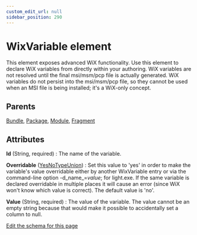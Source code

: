 ```yaml
---
custom_edit_url: null
sidebar_position: 290
---
```

# WixVariable element
This element exposes advanced WiX functionality. Use this element to declare WiX variables from directly within your authoring. WiX variables are not resolved until the final msi/msm/pcp file is actually generated. WiX variables do not persist into the msi/msm/pcp file, so they cannot be used when an MSI file is being installed; it's a WiX-only concept.

## Parents
[Bundle](bundle.md), [Package](package.md), [Module](module.md), [Fragment](fragment.md)

## Attributes
**Id** (String, required)
  : The name of the variable.

**Overridable** ([YesNoTypeUnion](yesnotype.md 'Values of this type will either be "yes"/"true" or "no"/"false".'))
  : Set this value to 'yes' in order to make the variable's value overridable either by another WixVariable entry or via the command-line option -d_name_=_value_; for light.exe. If the same variable is declared overridable in multiple places it will cause an error (since WiX won't know which value is correct). The default value is 'no'.

**Value** (String, required)
  : The value of the variable. The value cannot be an empty string because that would make it possible to accidentally set a column to null.


[Edit the schema for this page](https://github.com/wixtoolset/web/blob/master/src/xsd4/wix.xsd)